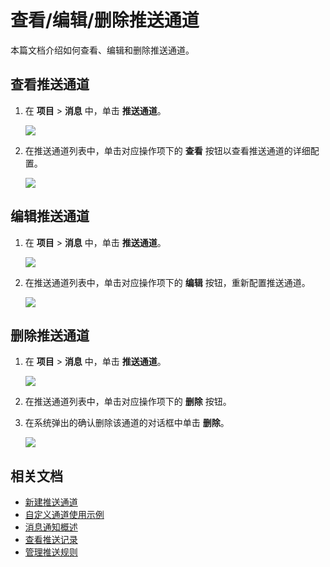 # 查看/编辑/删除推送通道

本篇文档介绍如何查看、编辑和删除推送通道。

## 查看推送通道

1. 在 **项目** > **消息** 中，单击 **推送通道**。

    <img src="https://obbusiness-private.oss-cn-shanghai.aliyuncs.com/doc/img/odc/431/950.notification-management/200.view-notification-channel/1.png">

2. 在推送通道列表中，单击对应操作项下的 **查看** 按钮以查看推送通道的详细配置。

    <img src="https://obbusiness-private.oss-cn-shanghai.aliyuncs.com/doc/img/odc/431/950.notification-management/200.view-notification-channel/2.png">

## 编辑推送通道

1. 在 **项目** > **消息** 中，单击 **推送通道**。

    <img src="https://obbusiness-private.oss-cn-shanghai.aliyuncs.com/doc/img/odc/431/950.notification-management/200.view-notification-channel/1.png">

2. 在推送通道列表中，单击对应操作项下的 **编辑** 按钮，重新配置推送通道。

    <img src="https://obbusiness-private.oss-cn-shanghai.aliyuncs.com/doc/img/odc/431/950.notification-management/200.view-notification-channel/3.png">

## 删除推送通道

1. 在 **项目** > **消息** 中，单击 **推送通道**。

    <img src="https://obbusiness-private.oss-cn-shanghai.aliyuncs.com/doc/img/odc/431/950.notification-management/200.view-notification-channel/1.png">

2. 在推送通道列表中，单击对应操作项下的 **删除** 按钮。

3. 在系统弹出的确认删除该通道的对话框中单击 **删除**。

    <img src="https://obbusiness-private.oss-cn-shanghai.aliyuncs.com/doc/img/odc/431/950.notification-management/200.view-notification-channel/4.png">

## 相关文档

<p class="relate-doc"/>

* [新建推送通道](100.create-notification-channel.md)
* [自定义通道使用示例](200.view-edit-delete-notification-channel.md)
* [消息通知概述](../100.overview.md)
* [查看推送记录](../200.notification-history.md)
* [管理推送规则](../400.manage-notification-rules.md)
